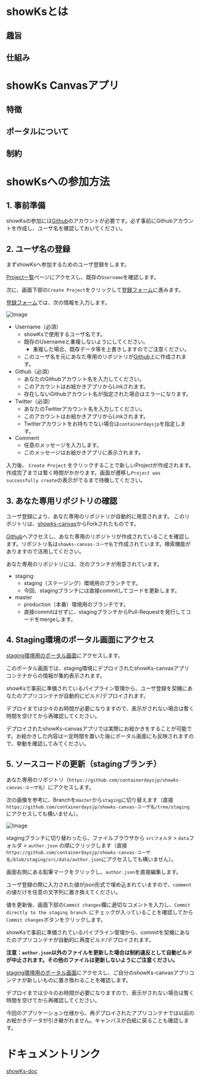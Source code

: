 # showKsとは

## 趣旨

## 仕組み

# showKs Canvasアプリ

## 特徴

## ポータルについて

## 制約

# showKsへの参加方法

## 1. 事前準備

showKsの参加には[Github](https://github.com)のアカウントが必要です。必ず事前にGithubアカウントを作成し、ユーザ名を確認しておいてください。

## 2. ユーザ名の登録

まずshowKsへ参加するためのユーザ登録をします。

[Project一覧](http://form.stg.showks.containerdays.jp/projects/)ページにアクセスし、既存の`Username`を確認します。  

次に、画面下部の`Create Project`をクリックして[登録フォーム](http://form.stg.showks.containerdays.jp/projects/new)に進みます。　

[登録フォーム](http://form.stg.showks.containerdays.jp/projects/new)では、次の情報を入力します。

![Image]()

- Username（必須） 
    - showKsで使用するユーザ名です。
    - 既存のUsernameと重複しないようにしてください。
        - 重複した場合、既存データ等を上書きしますのでご注意ください。
    - このユーザ名を元にあなた専用のリポジトリが[Github](https://github.com/containerdaysjp)上に作成されます。
- Github（必須） 
    - あなたのGithubアカウント名を入力してください。
    - このアカウントはお絵かきアプリからLinkされます。
    - 存在しないGithubアカウント名が指定された場合はエラーになります。
- Twitter（必須） 
    - あなたのTwitterアカウント名を入力してください。
    - このアカウントはお絵かきアプリからLinkされます。
    - Twitterアカウントをお持ちでない場合は`containerdaysjp`を指定します。
- Comment
    - 任意のメッセージを入力します。
    - このメッセージはお絵かきアプリに表示されます。

入力後、 `Create Project` をクリックすることで新しいProjectが作成されます。作成完了までは暫く時間がかかります。画面が遷移し`Project was successfully create`の表示がでるまで待機してください。

## 3. あなた専用リポジトリの確認

ユーザ登録により、あなた専用のリポジトリが自動的に用意されます。
このリポジトリは、[showks-canvas](https://github.com/containerdaysjp/showks-canvas)からForkされたものです。

[Github](https://github.com/containerdaysjp)へアクセスし、あなた専用のリポジトリが作成されていることを確認します。リポジトリ名は`showks-canvas-ユーザ名`で作成されています。検索機能がありますので活用してください。

あなた専用のリポジトリには、次のブランチが用意されています。

- staging
    - staging（ステージング）環境用のブランチです。
    - 今回、stagingブランチには直接commitしてコードを更新します。
- master
    - production（本番）環境用のブランチです。
    - 直接commitはせずに、stagingブランチからPull-Requestを発行してコードをmergeします。


## 4. Staging環境のポータル画面にアクセス

[staging環境用のポータル画面](http://portal.stg.showks.containerdays.jp)にアクセスします。

このポータル画面では、staging環境にデプロイされたshowKs-canvasアプリコンテナからの情報が集約表示されます。

showKsで事前に準備されているパイプライン管理から、ユーザ登録を契機にあなたのアプリコンテナが自動的にビルド/デプロイされます。

デプロイまでは少々のお時間が必要になりますので、表示がされない場合は暫く時間を空けてから再確認してください。

デプロイされたshowKs-canvasアプリでは実際にお絵かきをすることが可能です。お絵かきした内容は一定時間を置いた後にポータル画面にも反映されますので、挙動を確認してみてください。

## 5. ソースコードの更新（stagingブランチ）

あなた専用のリポジトリ（`https://github.com/containerdaysjp/showks-canvas-ユーザ名`）にアクセスします。

次の画像を参考に、Branchを`master`から`staging`に切り替えます（直接`https://github.com/containerdaysjp/showks-canvas-ユーザ名/tree/staging`にアクセスしても構いません）。

![Image]()

stagingブランチに切り替わったら、ファイルブラウザから `srcフォルダ` > `data`フォルダ > `author.json` の順にクリックします（直接`https://github.com/containerdaysjp/showks-canvas-ユーザ名/blob/staging/src/data/author.json`にアクセスしても構いません）。

画面右側にある鉛筆マークをクリックし、`author.json`を直接編集します。

ユーザ登録の際に入力された値がjson形式で埋め込まれていますので、`comment`の値だけを任意の文字列に置き換えてください。

値を更新後、画面下部の`Commit changes`欄に適切なコメントを入力し、`Commit directly to the staging branch.`にチェックが入っていることを確認してから`Commit changes`ボタンをクリックします。

showKsで事前に準備されているパイプライン管理から、commitを契機にあなたのアプリコンテナが自動的に再度ビルド/デプロイされます。

**注意：`author.json`以外のファイルを更新した場合は制約違反として自動ビルドが中止されます。その他のファイルは更新しないようにご注意ください。**

[staging環境用のポータル画面](http://portal.stg.showks.containerdays.jp)にアクセスし、ご自分のshowKs-canvasアプリコンテナが新しいものに置き換わることを確認します。

デプロイまでは少々のお時間が必要になりますので、表示がされない場合は暫く時間を空けてから再確認してください。

今回のアプリケーション仕様から、再デプロイされたアプリコンテナでは以前のお絵かきデータが引き継がれません。キャンバスが白紙に戻ることも確認します。

# ドキュメントリンク

[showKs-doc](https://github.com/containerdaysjp/showks-docs)


